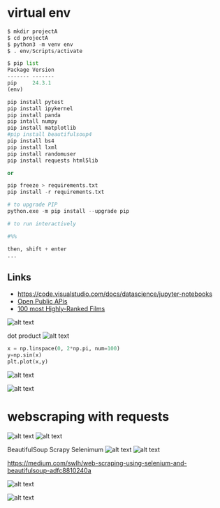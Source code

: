 # virtual env

```python
$ mkdir projectA
$ cd projectA
$ python3 -m venv env
$ . env/Scripts/activate

$ pip list
Package Version
------- -------
pip     24.3.1
(env)

pip install pytest
pip install ipykernel
pip install panda
pip intall numpy
pip install matplotlib
#pip install beautifulsoup4
pip install bs4
pip install lxml
pip install randomuser
pip install requests html5lib 

or 

pip freeze > requirements.txt 
pip install -r requirements.txt

# to upgrade PIP
python.exe -m pip install --upgrade pip

# to run interactively

#%%

then, shift + enter
...
```

## Links
- https://code.visualstudio.com/docs/datascience/jupyter-notebooks
- [Open Public APis](https://mixedanalytics.com/blog/list-actually-free-open-no-auth-needed-apis/)
- [100  most Highly-Ranked Films](https://web.archive.org/web/20230902185655/https://en.everybodywiki.com/100_Most_Highly-Ranked_Films)

![alt text](image.png)

dot product
![alt text](image-1.png)

```python
x = np.linspace(0, 2*np.pi, num=100)
y=np.sin(x)
plt.plot(x,y)
```
![alt text](image-2.png)

![alt text](image-3.png)


# webscraping with requests
![alt text](image-5.png)
![alt text](image-4.png)

BeautifulSoup
Scrapy
Selenimum
![alt text](image-7.png)
![alt text](image-6.png)

https://medium.com/swlh/web-scraping-using-selenium-and-beautifulsoup-adfc8810240a

![alt text](image-8.png)

![alt text](image-9.png)
